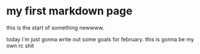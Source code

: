 # my first markdown page

this is the start of something newwww.

today i'm just gonna write out some goals for february.
this is gonna be my own rc shit

